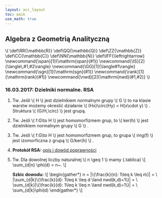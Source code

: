 ```yaml
---
layout: acc_layout
toc: aaik
use_math: true
---
```


Algebra z Geometrią Analityczną
---
\\( \\def\\RR{\\mathbb{R}} \\def\\QQ{\\mathbb{Q}} \\def\\ZZ{\\mathbb{Z}}
\\def\\CC{\\mathbb{C}} \\def\\NN{\\mathbb{N}}
\\def\\IFF{\\leftrightarrow}
\\newcommand{\\span}\[1\]{\\mathrm{span}(\#1)}
\\newcommand{\\IS}\[2\]{\\langle\\,\#1,\#2\\rangle}
\\newcommand{\\GG}\[1\]{\\langle\#1\\rangle}
\\newcommand{\\sgn}\[1\]{\\mathrm{sgn}(\#1)}
\\newcommand{\\rank}\[1\]{\\mathrm{rank}(\#1)}
\\newcommand{\\nwd}\[2\]{\\mathrm{nwd}(\#1,\#2)} \\)


### 16.03.2017: Dzielniki normalne. RSA

1.  Tw. Jeśli  \\(  H  \\)  jest dzielnikiem normalnym grupy  \\(  G
     \\)  to na klasie warstw możemy okreslić działanie  \\( 
    (Hx)\\circ(Hy) = H(x\\cdot y)  \\)  . Struktura  \\(  (G/H,\\circ)
     \\)  jest grupą.
2.  Tw. Jeśli  \\(  f:G\\to H  \\)  jest homomorfizmem grup, to  \\( 
    ker(h)  \\)  jest dzielnikiem normalnym grupy  \\(  G  \\)  .
3.  Tw. Jeśli  \\(  f:G\\to H  \\)  jest homomorfizmem grup, to grupa
     \\(  img(f)  \\)  jest izomorficzna z grupą  \\(  G/ker(h)  \\)  .
4.  **Protokół RSA:** [opis i dowód
    poprawności](http://cs.pwr.edu.pl/cichon/MaterialyDydaktyczne/RSA.php)
5.  Tw. Dla dowolnej liczby naturalnej  \\(  n \\geq 1  \\)  mamy
     {.tablica}
     \\[  \\sum\_{d\|n} \\phi(d) = n\~.  \\] 
    

    **Szkic dowodu:**  \\[  \\begin{gather\*} n = \|\\{\\frac{k}{n}:
    1\\leq k \\leq n\\}\| = \\ \|\\sum\_{d\|k}\\{\\frac{k}{d}: 1\\leq
    k \\leq d \\land nwd(k,d)=1\\}\| = \\
    \\sum\_{d\|k}\|\\{\\frac{k}{d}: 1\\leq k \\leq n \\land
    nwd(k,d)=1\\}\| = \\ \\sum\_{d\|k}\\phi(d) \\end{gather\*}  \\] 

